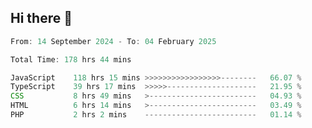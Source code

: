 ## Hi there 👋
<!--START_SECTION:Muni-->

```Javascript
From: 14 September 2024 - To: 04 February 2025

Total Time: 178 hrs 44 mins

JavaScript    118 hrs 15 mins >>>>>>>>>>>>>>>>>--------   66.07 %
TypeScript    39 hrs 17 mins  >>>>>--------------------   21.95 %
CSS           8 hrs 49 mins   >------------------------   04.93 %
HTML          6 hrs 14 mins   >------------------------   03.49 %
PHP           2 hrs 2 mins    -------------------------   01.14 %
```

<!--END_SECTION:Muni-->
